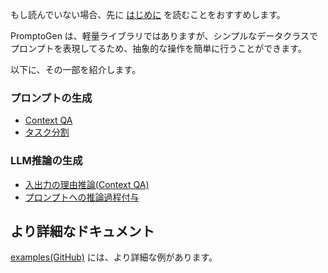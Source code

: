 もし読んでいない場合、先に [はじめに](../getting-started/installation.md) を読むことをおすすめします。

PromptoGen は、軽量ライブラリではありますが、シンプルなデータクラスでプロンプトを表現してるため、抽象的な操作を簡単に行うことができます。

以下に、その一部を紹介します。

### プロンプトの生成

- [Context QA](context-qa.md)
- [タスク分割](task-splitter.md)

### LLM推論の生成

- [入出力の理由推論(Context QA)](context-qa-reasoning.md)
- [プロンプトへの推論過程付与](prompt-reasoning.md)

## より詳細なドキュメント

[examples(GitHub)](https://github.com/zawakin/promptogen/tree/main/examples) には、より詳細な例があります。
